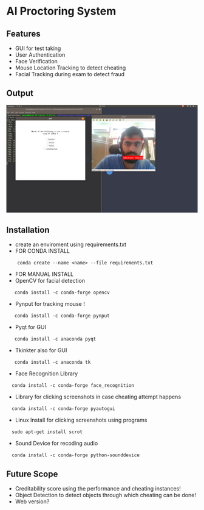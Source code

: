# AI Proctoring System

## Features
- GUI for test taking
- User Authentication
- Face Verification
- Mouse Location Tracking to detect cheating
- Facial Tracking during exam to detect fraud

## Output
[![output-vedio](output.jpg)](https://youtu.be/NWWo4Ojeo4w)


## Installation
- create an enviroment using requirements.txt
- FOR CONDA INSTALL
```
    conda create --name <name> --file requirements.txt
```
- FOR MANUAL INSTALL
- OpenCV for facial detection
```
   conda install -c conda-forge opencv
```
- Pynput for tracking mouse !
```
   conda install -c conda-forge pynput
```
- Pyqt for GUI
```
   conda install -c anaconda pyqt
```
- Tkinkter also for GUI
```
   conda install -c anaconda tk
```
- Face Recognition Library
```
  conda install -c conda-forge face_recognition
```
- Library for clicking screenshots in case cheating attempt happens
```
  conda install -c conda-forge pyautogui
```
- Linux Install for clicking screenshots using programs
```
  sudo apt-get install scrot
```
- Sound Device for recoding audio
```
  conda install -c conda-forge python-sounddevice
```

## Future Scope
- Creditability score using the performance and cheating instances!
- Object Detection to detect objects through which cheating can be done!
- Web version?

